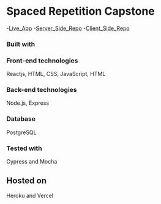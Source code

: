 # Spaced Repetition Capstone

-[Live_App](https://spaced-repetition-one.vercel.app/) -[Server_Side_Repo](https://github.com/eriyanto87/spaced-repetition-api) -[Client_Side_Repo](https://github.com/eriyanto87/spaced-repetition-client)

### Built with

### Front-end technologies

Reactjs, HTML, CSS, JavaScript, HTML

### Back-end technologies

Node.js, Express

### Database

PostgreSQL

### Tested with

Cypress and Mocha

## Hosted on

Heroku and Vercel
